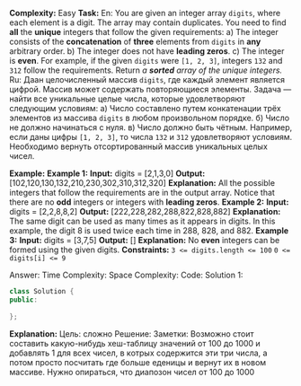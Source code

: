**Complexity:** Easy
**Task:**
	En: You are given an integer array `digits`, where each element is a digit. The array may contain duplicates.
	You need to find **all** the **unique** integers that follow the given requirements:
	a) The integer consists of the **concatenation** of **three** elements from `digits` in **any** arbitrary order.
	b) The integer does not have **leading zeros**.
	c) The integer is **even**.
	For example, if the given `digits` were `[1, 2, 3]`, integers `132` and `312` follow the requirements.
	Return _a **sorted** array of the unique integers._
	Ru: Даан целочисленный массив `digits`, где каждый элемент является цифрой. Массив может содержать повторяющиеся элементы.
	Задача — найти все уникальные целые числа, которые удовлетворяют следующим условиям:
	а) Число составлено путем конкатенации трёх элементов из массива `digits` в любом произвольном порядке.
	б) Число не должно начинаться с нуля.
	в) Число должно быть чётным.
	Например, если даны цифры `[1, 2, 3]`, то числа `132` и `312` удовлетворяют условиям.
	Необходимо вернуть отсортированный массив уникальных целых чисел.
	
**Example:**
	**Example 1:**
		**Input:** digits = [2,1,3,0]
		**Output:** [102,120,130,132,210,230,302,310,312,320]
		**Explanation:**
		All the possible integers that follow the requirements are in the output array. 
		Notice that there are no **odd** integers or integers with **leading zeros**.
	**Example 2:**
		**Input:** digits = [2,2,8,8,2]
		**Output:** [222,228,282,288,822,828,882]
		**Explanation:**
		The same digit can be used as many times as it appears in digits. 
		In this example, the digit 8 is used twice each time in 288, 828, and 882.
	**Example 3:**
		**Input:** digits = [3,7,5]
		**Output:** []
		**Explanation:**
		No **even** integers can be formed using the given digits.
**Constraints:**
	`3 <= digits.length <= 100`
	`0 <= digits[i] <= 9`
	
Answer:
	Time Complexity:
	Space Complexity:
Code:
Solution 1:
```cpp
class Solution {
public:
    
};
```
**Explanation:**
	Цель: сложно
	Решение:
	Заметки: Возможно стоит составить какую-нибудь хеш-таблицу значений от 100 до 1000 и добавлять 1 для всех чисел, в котрых содержится эти три числа, а потом просто посчитать где больше еденицы и вернут их в новом массиве.
	Нужно опираться, что диапозон чисел от 100 до 1000